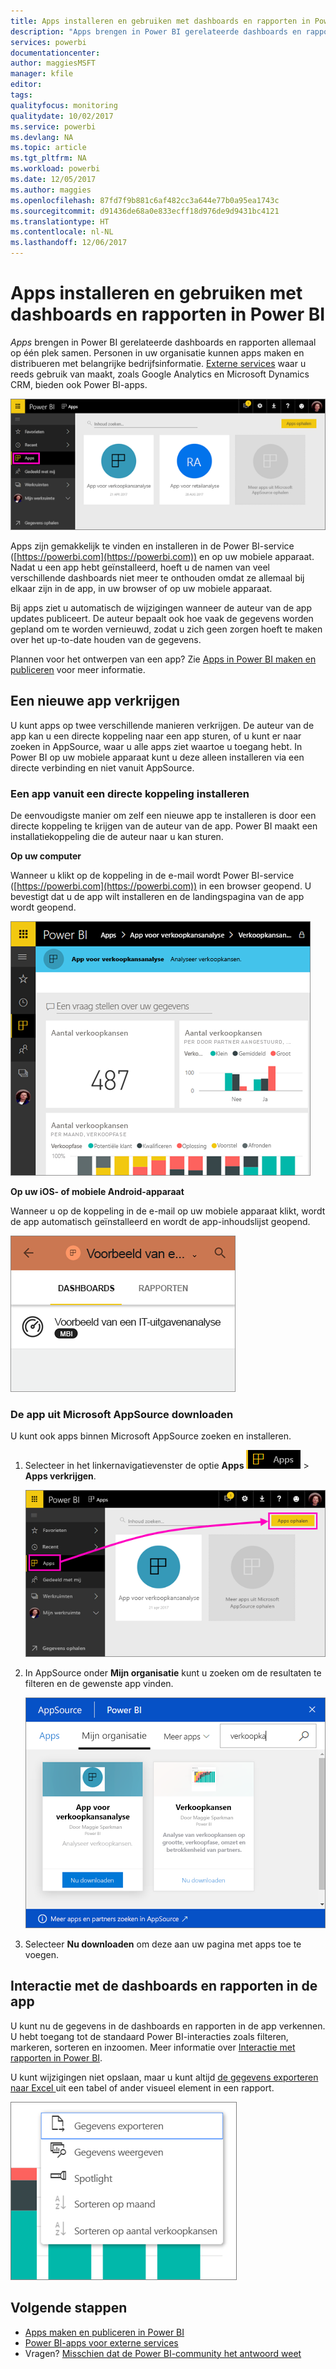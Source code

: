 ```yaml
---
title: Apps installeren en gebruiken met dashboards en rapporten in Power BI
description: "Apps brengen in Power BI gerelateerde dashboards en rapporten allemaal op één plek samen."
services: powerbi
documentationcenter: 
author: maggiesMSFT
manager: kfile
editor: 
tags: 
qualityfocus: monitoring
qualitydate: 10/02/2017
ms.service: powerbi
ms.devlang: NA
ms.topic: article
ms.tgt_pltfrm: NA
ms.workload: powerbi
ms.date: 12/05/2017
ms.author: maggies
ms.openlocfilehash: 87fd7f9b881c6af482cc3a644e77b0a95ea1743c
ms.sourcegitcommit: d91436de68a0e833ecff18d976de9d9431bc4121
ms.translationtype: HT
ms.contentlocale: nl-NL
ms.lasthandoff: 12/06/2017
---
```

# <a name="install-and-use-apps-with-dashboards-and-reports-in-power-bi"></a>Apps installeren en gebruiken met dashboards en rapporten in Power BI
*Apps* brengen in Power BI gerelateerde dashboards en rapporten allemaal op één plek samen. Personen in uw organisatie kunnen apps maken en distribueren met belangrijke bedrijfsinformatie. [Externe services](service-connect-to-services.md) waar u reeds gebruik van maakt, zoals Google Analytics en Microsoft Dynamics CRM, bieden ook Power BI-apps. 

![Apps in Power BI](media/service-install-use-apps/power-bi-apps-left-nav.png)

Apps zijn gemakkelijk te vinden en installeren in de Power BI-service ([https://powerbi.com](https://powerbi.com)) en op uw mobiele apparaat. Nadat u een app hebt geïnstalleerd, hoeft u de namen van veel verschillende dashboards niet meer te onthouden omdat ze allemaal bij elkaar zijn in de app, in uw browser of op uw mobiele apparaat.

Bij apps ziet u automatisch de wijzigingen wanneer de auteur van de app updates publiceert. De auteur bepaalt ook hoe vaak de gegevens worden gepland om te worden vernieuwd, zodat u zich geen zorgen hoeft te maken over het up-to-date houden van de gegevens. 

Plannen voor het ontwerpen van een app? Zie [Apps in Power BI maken en publiceren](service-create-distribute-apps.md) voor meer informatie.

## <a name="get-a-new-app"></a>Een nieuwe app verkrijgen
U kunt apps op twee verschillende manieren verkrijgen. De auteur van de app kan u een directe koppeling naar een app sturen, of u kunt er naar zoeken in AppSource, waar u alle apps ziet waartoe u toegang hebt. In Power BI op uw mobiele apparaat kunt u deze alleen installeren via een directe verbinding en niet vanuit AppSource. 

### <a name="install-an-app-from-a-direct-link"></a>Een app vanuit een directe koppeling installeren
De eenvoudigste manier om zelf een nieuwe app te installeren is door een directe koppeling te krijgen van de auteur van de app. Power BI maakt een installatiekoppeling die de auteur naar u kan sturen.

**Op uw computer** 

Wanneer u klikt op de koppeling in de e-mail wordt Power BI-service ([https://powerbi.com](https://powerbi.com)) in een browser geopend. U bevestigt dat u de app wilt installeren en de landingspagina van de app wordt geopend.

![Landingspagina van de app in de Power BI-service](media/service-install-use-apps/power-bi-app-landing-page-opportunity-480.png)

**Op uw iOS- of mobiele Android-apparaat** 

Wanneer u op de koppeling in de e-mail op uw mobiele apparaat klikt, wordt de app automatisch geïnstalleerd en wordt de app-inhoudslijst geopend. 

![App-inhoudslijst op mobiele apparaten](media/service-install-use-apps/power-bi-app-index-it-spend-360.png)

### <a name="get-the-app-from-microsoft-appsource"></a>De app uit Microsoft AppSource downloaden
U kunt ook apps binnen Microsoft AppSource zoeken en installeren. 

1. Selecteer in het linkernavigatievenster de optie **Apps** ![](media/service-install-use-apps/power-bi-apps-bar.png) > **Apps verkrijgen**. 
   
     ![Het pictogram Apps verkrijgen](media/service-install-use-apps/power-bi-service-apps-get-apps-oppty.png)
2. In AppSource onder **Mijn organisatie** kunt u zoeken om de resultaten te filteren en de gewenste app vinden.
   
     ![In AppSource onder Mijn organisatie](media/service-install-use-apps/power-bi-appsource-my-org.png)
3. Selecteer **Nu downloaden** om deze aan uw pagina met apps toe te voegen. 

## <a name="interact-with-the-dashboards-and-reports-in-the-app"></a>Interactie met de dashboards en rapporten in de app
U kunt nu de gegevens in de dashboards en rapporten in de app verkennen. U hebt toegang tot de standaard Power BI-interacties zoals filteren, markeren, sorteren en inzoomen. Meer informatie over [Interactie met rapporten in Power BI](service-interact-with-a-report-in-reading-view.md). 

U kunt wijzigingen niet opslaan, maar u kunt altijd [de gegevens exporteren naar Excel ](power-bi-visualization-export-data.md) uit een tabel of ander visueel element in een rapport.

![Gegevens uit een Power BI-visualisatie exporteren](media/service-install-use-apps/power-bi-service-export-data-visual.png)

## <a name="next-steps"></a>Volgende stappen
* [Apps maken en publiceren in Power BI](service-create-distribute-apps.md)
* [Power BI-apps voor externe services](service-connect-to-services.md)
* Vragen? [Misschien dat de Power BI-community het antwoord weet](http://community.powerbi.com/)

